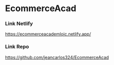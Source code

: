 # EcommerceAcad
### Link Netlify
https://ecommerceacademlojc.netlify.app/
### Link Repo
https://github.com/jeancarlos324/EcommerceAcad
